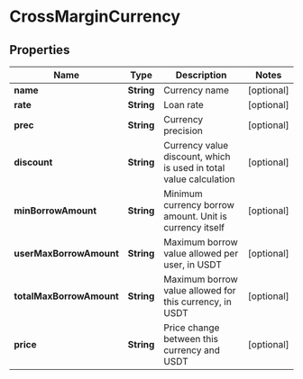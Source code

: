 
# CrossMarginCurrency

## Properties

Name | Type | Description | Notes
------------ | ------------- | ------------- | -------------
**name** | **String** | Currency name |  [optional]
**rate** | **String** | Loan rate |  [optional]
**prec** | **String** | Currency precision |  [optional]
**discount** | **String** | Currency value discount, which is used in total value calculation |  [optional]
**minBorrowAmount** | **String** | Minimum currency borrow amount. Unit is currency itself |  [optional]
**userMaxBorrowAmount** | **String** | Maximum borrow value allowed per user, in USDT |  [optional]
**totalMaxBorrowAmount** | **String** | Maximum borrow value allowed for this currency, in USDT |  [optional]
**price** | **String** | Price change between this currency and USDT |  [optional]

